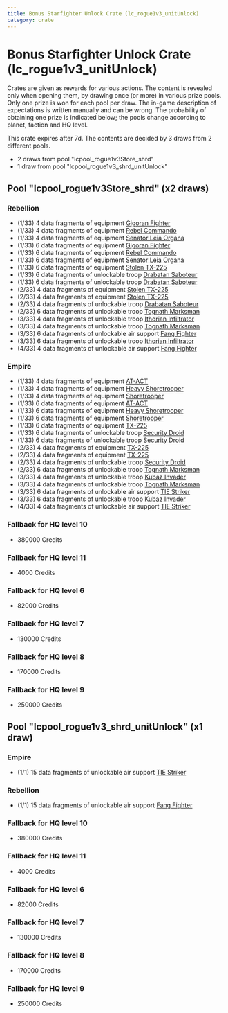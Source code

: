 ```yaml
---
title: Bonus Starfighter Unlock Crate (lc_rogue1v3_unitUnlock)
category: crate
---
```


# Bonus Starfighter Unlock Crate (lc_rogue1v3_unitUnlock)

Crates are given as rewards for various actions. The content is revealed only when opening them, by drawing once (or more) in various prize pools. Only one prize is won for each pool per draw. The in-game description of expectations is written manually and can be wrong. The probability of obtaining one prize is indicated below; the pools change according to planet, faction and HQ level.

This crate expires after 7d. The contents are decided by 3 draws from 2 different pools.
  * 2 draws from pool "lcpool_rogue1v3Store_shrd"
  * 1 draw from pool "lcpool_rogue1v3_shrd_unitUnlock"

## Pool "lcpool_rogue1v3Store_shrd" (x2 draws)

### Rebellion

  * (1/33) 4 data fragments of equipment [Gigoran Fighter](eqpRebelShaggyAlien)
  * (1/33) 4 data fragments of equipment [Rebel Commando](eqpRebelPentagonSoldier)
  * (1/33) 4 data fragments of equipment [Senator Leia Organa](eqpRebelDiplomat)
  * (1/33) 6 data fragments of equipment [Gigoran Fighter](eqpRebelShaggyAlien)
  * (1/33) 6 data fragments of equipment [Rebel Commando](eqpRebelPentagonSoldier)
  * (1/33) 6 data fragments of equipment [Senator Leia Organa](eqpRebelDiplomat)
  * (1/33) 6 data fragments of equipment [Stolen TX-225](eqpRebelHovertank)
  * (1/33) 6 data fragments of unlockable troop [Drabatan Saboteur](BigMouthAlien)
  * (1/33) 6 data fragments of unlockable troop [Drabatan Saboteur](BigMouthAlien)
  * (2/33) 4 data fragments of equipment [Stolen TX-225](eqpRebelHovertank)
  * (2/33) 4 data fragments of equipment [Stolen TX-225](eqpRebelHovertank)
  * (2/33) 4 data fragments of unlockable troop [Drabatan Saboteur](BigMouthAlien)
  * (2/33) 6 data fragments of unlockable troop [Tognath Marksman](RebelTognath)
  * (3/33) 4 data fragments of unlockable troop [Ithorian Infiltrator](IthorianInfiltrator)
  * (3/33) 4 data fragments of unlockable troop [Tognath Marksman](RebelTognath)
  * (3/33) 6 data fragments of unlockable air support [Fang Fighter](FangFighter)
  * (3/33) 6 data fragments of unlockable troop [Ithorian Infiltrator](IthorianInfiltrator)
  * (4/33) 4 data fragments of unlockable air support [Fang Fighter](FangFighter)

### Empire

  * (1/33) 4 data fragments of equipment [AT-ACT](eqpEmpireCargoGreatDane)
  * (1/33) 4 data fragments of equipment [Heavy Shoretrooper](eqpEmpirePentagonHeavyTrooper)
  * (1/33) 4 data fragments of equipment [Shoretrooper](eqpEmpirePentagonTrooper)
  * (1/33) 6 data fragments of equipment [AT-ACT](eqpEmpireCargoGreatDane)
  * (1/33) 6 data fragments of equipment [Heavy Shoretrooper](eqpEmpirePentagonHeavyTrooper)
  * (1/33) 6 data fragments of equipment [Shoretrooper](eqpEmpirePentagonTrooper)
  * (1/33) 6 data fragments of equipment [TX-225](eqpEmpireHovertank)
  * (1/33) 6 data fragments of unlockable troop [Security Droid](SecurityDroid)
  * (1/33) 6 data fragments of unlockable troop [Security Droid](SecurityDroid)
  * (2/33) 4 data fragments of equipment [TX-225](eqpEmpireHovertank)
  * (2/33) 4 data fragments of equipment [TX-225](eqpEmpireHovertank)
  * (2/33) 4 data fragments of unlockable troop [Security Droid](SecurityDroid)
  * (2/33) 6 data fragments of unlockable troop [Tognath Marksman](EmpireTognath)
  * (3/33) 4 data fragments of unlockable troop [Kubaz Invader](KubazInvader)
  * (3/33) 4 data fragments of unlockable troop [Tognath Marksman](EmpireTognath)
  * (3/33) 6 data fragments of unlockable air support [TIE Striker](AtmosMig)
  * (3/33) 6 data fragments of unlockable troop [Kubaz Invader](KubazInvader)
  * (4/33) 4 data fragments of unlockable air support [TIE Striker](AtmosMig)

### Fallback for HQ level 10

  * 380000 Credits

### Fallback for HQ level 11

  * 4000 Credits

### Fallback for HQ level 6

  * 82000 Credits

### Fallback for HQ level 7

  * 130000 Credits

### Fallback for HQ level 8

  * 170000 Credits

### Fallback for HQ level 9

  * 250000 Credits

## Pool "lcpool_rogue1v3_shrd_unitUnlock" (x1 draw)

### Empire

  * (1/1) 15 data fragments of unlockable air support [TIE Striker](AtmosMig)

### Rebellion

  * (1/1) 15 data fragments of unlockable air support [Fang Fighter](FangFighter)

### Fallback for HQ level 10

  * 380000 Credits

### Fallback for HQ level 11

  * 4000 Credits

### Fallback for HQ level 6

  * 82000 Credits

### Fallback for HQ level 7

  * 130000 Credits

### Fallback for HQ level 8

  * 170000 Credits

### Fallback for HQ level 9

  * 250000 Credits
